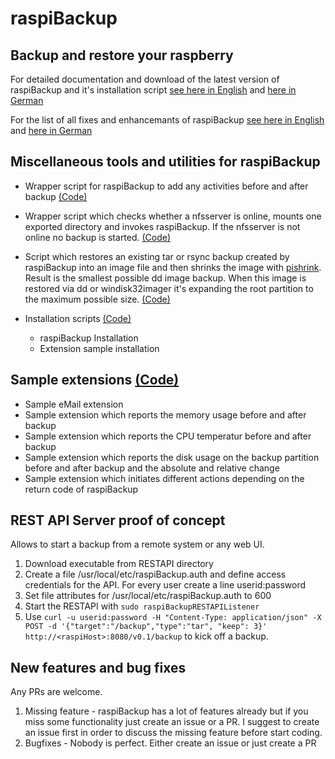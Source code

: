 # raspiBackup

## Backup and restore your raspberry

For detailed documentation and download of the latest version of raspiBackup and it's installation script [see here in English](https://www.linux-tips-and-tricks.de/en/backup) and [here in German](https://www.linux-tips-and-tricks.de/de/raspiBackup)

For the list of all fixes and enhancemants of raspiBackup [see here in English](https://www.linux-tips-and-tricks.de/en/versionhistory) and [here in German](https://www.linux-tips-and-tricks.de/de/versionshistorie)

## Miscellaneous tools and utilities for raspiBackup

* Wrapper script for raspiBackup to add any activities before and after backup [(Code)](https://github.com/framps/raspiBackup/blob/master/raspiBackupWrapper.sh)

* Wrapper script which checks whether a nfsserver is online, mounts one exported directory and invokes raspiBackup. If the nfsserver is not online no backup is started. [(Code)](https://github.com/framps/raspiBackup/blob/master/raspiBackupNfsWrapper.sh)

* Script which restores an existing tar or rsync backup created by raspiBackup into an image file and then shrinks the image with [pishrink](https://github.com/Drewsif/PiShrink). Result is the smallest possible dd image backup. When this image is restored via dd or windisk32imager it's expanding the root partition to the maximum possible size. [(Code)](https://github.com/framps/raspiBackup/blob/master/raspiBackupRestore2Image.sh)

* Installation scripts [(Code)](https://github.com/framps/raspiBackup/tree/master/installation)
  * raspiBackup Installation
  * Extension sample installation

## Sample extensions [(Code)](https://github.com/framps/raspiBackup/tree/master/extensions)
* Sample eMail extension
* Sample extension which reports the memory usage before and after backup
* Sample extension which reports the CPU temperatur before and after backup
* Sample extension which reports the disk usage on the backup partition before and after backup and the absolute and relative change
* Sample extension which initiates different actions depending on the return code of raspiBackup

## REST API Server proof of concept

Allows to start a backup from a remote system or any web UI.
1. Download executable from RESTAPI directory
2. Create a file /usr/local/etc/raspiBackup.auth and define access credentials for the API. For every user create a line userid:password
3. Set file attributes for /usr/local/etc/raspiBackup.auth to 600
4. Start the RESTAPI with ```sudo raspiBackupRESTAPIListener```
5. Use ```curl -u userid:password -H "Content-Type: application/json" -X POST -d '{"target":"/backup","type":"tar", "keep": 3}' http://<raspiHost>:8080/v0.1/backup``` to kick off a backup.

## New features and bug fixes

Any PRs are welcome.
1. Missing feature - raspiBackup has a lot of features already but if you miss some functionality just create an issue or a PR. I suggest to create an issue first in order to discuss the missing feature before start coding.
2. Bugfixes - Nobody is perfect. Either create an issue or just create a PR
